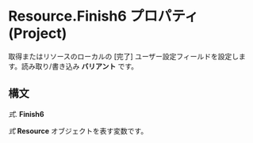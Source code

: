 
# Resource.Finish6 プロパティ (Project)

取得またはリソースのローカルの [完了] ユーザー設定フィールドを設定します。読み取り/書き込み **バリアント** です。


## 構文

 _式_. **Finish6**

 _式_ **Resource** オブジェクトを表す変数です。

